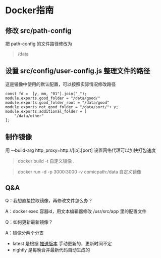 # Docker指南

## 修改 src/path-config

把 path-config 的文件路径修改为
> /data

## 设置 src/config/user-config.js 整理文件的路径
这是镜像中使用的默认配置，可以按照实际情况修改路径
```
const fd =  [y, mm, "01"].join("_");
module.exports.good_folder = "/data/good/"
module.exports.good_folder_root = "/data/good"
module.exports.not_good_folder = "/data/sort/"+ y;
module.exports.additional_folder = [
	"/data/other"
];
```

## 制作镜像
用 --build-arg http_proxy=http://[ip]:[port] 设置网络代理可以加快打包速度

> docker build -t 自定义镜像 .

> docker run -d -p 3000:3000 -v comicpath:/data 自定义镜像


## Q&A
Q：我想直接拉取镜像，再修改文件怎么办？

A：docker exec 容器id，用文本编辑器修改 /usr/src/app 里的配置文件

Q：如何更新最新镜像？

A：镜像分两个分支
- latest 是根据 [推送版本](https://github.com/hjyssg/ShiguReader/releases) 手动更新的，更新时间不定
- nightly 是每晚合并最新代码自动生成的
